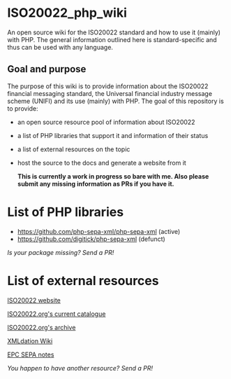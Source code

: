 # ISO20022_php_wiki
An open source wiki for the ISO20022 standard and how to use it (mainly) with PHP. The general information outlined here is standard-specific and thus can be used with any language.

## Goal and purpose
  The purpose of this wiki is to provide information about the ISO20022 financial messaging standard, the Universal financial industry message scheme (UNIFI) and its use (mainly) with PHP. 
  The goal of this repository is to provide:
- an open source resource pool of information about ISO20022
- a list of PHP libraries that support it and information of their status
- a list of external resources on the topic
- host the source to the docs and generate a website from it


  **This is currently a work in progress so bare with me. Also please submit any missing information as PRs if you have it.**

# List of PHP libraries
- https://github.com/php-sepa-xml/php-sepa-xml (active)
- https://github.com/digitick/php-sepa-xml (defunct)

_Is your package missing? Send a PR!_

# List of external resources
 [ISO20022 website](https://www.iso20022.org/)

 [ISO20022.org's current catalogue](https://www.iso20022.org/full_catalogue.page)
 
 [ISO20022.org's archive](https://www.iso20022.org/message_archive.page)
 
 [XMLdation Wiki](https://wiki.xmldation.com/General_Information/ISO_20022)
 
 [EPC SEPA notes](http://www.europeanpaymentscouncil.eu/index.cfm/sepa-credit-transfer/iso-20022-message-standards/)

_You happen to have another resource? Send a PR!_
